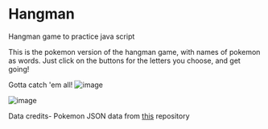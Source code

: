 # Hangman
Hangman game to practice java script

This is the pokemon version of the hangman game, with names of pokemon as words. Just click on the buttons for the letters you choose, and get going!

Gotta catch 'em all!
![image](https://user-images.githubusercontent.com/83284294/131206625-0e1ccb1c-2fbd-4b6e-856a-2050d2db406b.png)

![image](https://user-images.githubusercontent.com/83284294/131310655-2ee87fd4-5ad2-4aa1-86b3-7931b51b97e1.png)


Data credits- Pokemon JSON data from [this](https://github.com/sindresorhus/pokemon/blob/239d7bb9de383321f61dcea59cdf2a3034a343ba/data/en.json) repository
